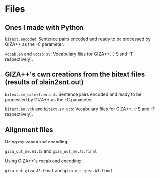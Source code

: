 # Files

## Ones I made with Python

`bitext.encoded`: Sentence pairs encoded and ready to be processed by GIZA++ as the -C parameter.

`vocab.en` and `vocab.sv`: Vocabulary files for GIZA++. (-S and -T respectively).

## GIZA++'s own creations from the bitext files (results of plain2snt.out)

`bitext.sv_bitext.en.snt`: Sentence pairs encoded and ready to be processed by GIZA++ as the -C parameter.

`bitext.en.vcb` and `bitext.sv.vcb`: Vocabulary files for GIZA++. (-S and -T respectively).

## Alignment files

Using my vocab and encoding:

`giza_out_me.A1.15` and `giza_out_me.A3.final`

Using GIZA++'s vocab and encoding:

`giza_out_giza.A3.final` and `giza_out_giza.A3.final`
